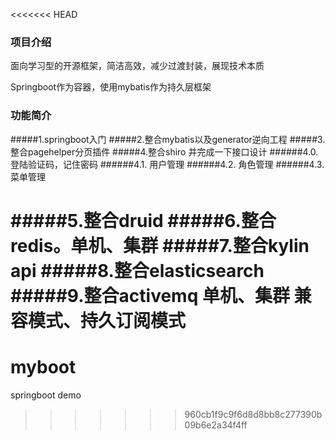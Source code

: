 <<<<<<< HEAD
###  **项目介绍** 

面向学习型的开源框架，简洁高效，减少过渡封装，展现技术本质

Springboot作为容器，使用mybatis作为持久层框架



###  **功能简介** 

#####1.springboot入门
#####2.整合mybatis以及generator逆向工程
#####3.整合pagehelper分页插件
#####4.整合shiro 并完成一下接口设计
######4.0. 登陆验证码，记住密码
######4.1. 用户管理
######4.2. 角色管理
######4.3. 菜单管理

#####5.整合druid
#####6.整合redis。单机、集群
#####7.整合kylin api
#####8.整合elasticsearch
#####9.整合activemq 单机、集群 兼容模式、持久订阅模式
=======
# myboot
springboot demo
>>>>>>> 960cb1f9c9f6d8d8bb8c277390b09b6e2a34f4ff
